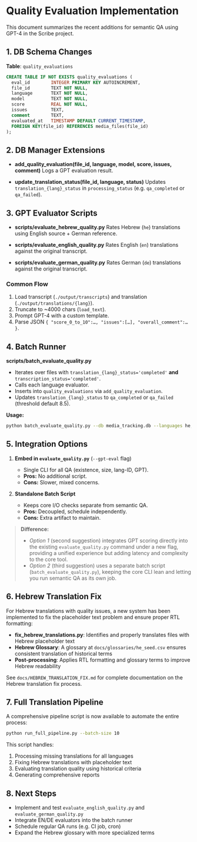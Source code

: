 # Quality Evaluation Implementation

This document summarizes the recent additions for semantic QA using GPT-4 in the Scribe project.

## 1. DB Schema Changes

**Table**: `quality_evaluations`

```sql
CREATE TABLE IF NOT EXISTS quality_evaluations (
  eval_id        INTEGER PRIMARY KEY AUTOINCREMENT,
  file_id        TEXT NOT NULL,
  language       TEXT NOT NULL,
  model          TEXT NOT NULL,
  score          REAL NOT NULL,
  issues         TEXT,
  comment        TEXT,
  evaluated_at   TIMESTAMP DEFAULT CURRENT_TIMESTAMP,
  FOREIGN KEY(file_id) REFERENCES media_files(file_id)
);
```

## 2. DB Manager Extensions

- **add_quality_evaluation(file_id, language, model, score, issues, comment)**
  Logs a GPT evaluation result.

- **update_translation_status(file_id, language, status)**
  Updates `translation_{lang}_status` in `processing_status` (e.g. `qa_completed` or `qa_failed`).

## 3. GPT Evaluator Scripts

- **scripts/evaluate_hebrew_quality.py**
  Rates Hebrew (`he`) translations using English source + German reference.

- **scripts/evaluate_english_quality.py**
  Rates English (`en`) translations against the original transcript.

- **scripts/evaluate_german_quality.py**
  Rates German (`de`) translations against the original transcript.

### Common Flow
1. Load transcript (`./output/transcripts`) and translation (`./output/translations/{lang}`).
2. Truncate to ~4000 chars (`load_text`).
3. Prompt GPT-4 with a custom template.
4. Parse JSON `{ "score_0_to_10":…, "issues":[…], "overall_comment":… }`.

## 4. Batch Runner

**scripts/batch_evaluate_quality.py**

- Iterates over files with `translation_{lang}_status='completed'` **and** `transcription_status='completed'`.
- Calls each language evaluator.
- Inserts into `quality_evaluations` via `add_quality_evaluation`.
- Updates `translation_{lang}_status` to `qa_completed` or `qa_failed` (threshold default 8.5).

**Usage:**
```bash
python batch_evaluate_quality.py --db media_tracking.db --languages he,en,de --threshold 8.5
```

## 5. Integration Options

1. **Embed in `evaluate_quality.py`** (`--gpt-eval` flag)
   - Single CLI for all QA (existence, size, lang-ID, GPT).
   - **Pros:** No additional script.
   - **Cons:** Slower, mixed concerns.

2. **Standalone Batch Script**
   - Keeps core I/O checks separate from semantic QA.
   - **Pros:** Decoupled, schedule independently.
   - **Cons:** Extra artifact to maintain.

> **Difference:**
> - *Option 1* (second suggestion) integrates GPT scoring directly into the existing `evaluate_quality.py` command under a new flag, providing a unified experience but adding latency and complexity to the core tool.
> - *Option 2* (third suggestion) uses a separate batch script (`batch_evaluate_quality.py`), keeping the core CLI lean and letting you run semantic QA as its own job.

## 6. Hebrew Translation Fix

For Hebrew translations with quality issues, a new system has been implemented to fix the placeholder text problem and ensure proper RTL formatting:

- **fix_hebrew_translations.py**: Identifies and properly translates files with Hebrew placeholder text
- **Hebrew Glossary**: A glossary at `docs/glossaries/he_seed.csv` ensures consistent translation of historical terms
- **Post-processing**: Applies RTL formatting and glossary terms to improve Hebrew readability

See `docs/HEBREW_TRANSLATION_FIX.md` for complete documentation on the Hebrew translation fix process.

## 7. Full Translation Pipeline

A comprehensive pipeline script is now available to automate the entire process:

```bash
python run_full_pipeline.py --batch-size 10
```

This script handles:
1. Processing missing translations for all languages
2. Fixing Hebrew translations with placeholder text
3. Evaluating translation quality using historical criteria
4. Generating comprehensive reports

## 8. Next Steps

- Implement and test `evaluate_english_quality.py` and `evaluate_german_quality.py`
- Integrate EN/DE evaluators into the batch runner
- Schedule regular QA runs (e.g. CI job, cron)
- Expand the Hebrew glossary with more specialized terms
